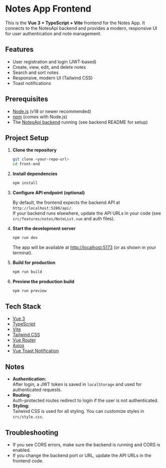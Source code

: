 # Notes App Frontend

This is the **Vue 3 + TypeScript + Vite** frontend for the Notes App. It connects to the NotesApi backend and provides a modern, responsive UI for user authentication and note management.

## Features

- User registration and login (JWT-based)
- Create, view, edit, and delete notes
- Search and sort notes
- Responsive, modern UI (Tailwind CSS)
- Toast notifications

## Prerequisites

- [Node.js](https://nodejs.org/) (v18 or newer recommended)
- [npm](https://www.npmjs.com/) (comes with Node.js)
- The [NotesApi backend](../back-end/README.md) running (see backend README for setup)

## Project Setup

1. **Clone the repository**

   ```bash
   git clone <your-repo-url>
   cd front-end
   ```

2. **Install dependencies**

   ```bash
   npm install
   ```

3. **Configure API endpoint (optional)**

   By default, the frontend expects the backend API at `http://localhost:5280/api/`.  
   If your backend runs elsewhere, update the API URLs in your code (see `src/features/notes/NoteList.vue` and auth files).

4. **Start the development server**

   ```bash
   npm run dev
   ```

   The app will be available at [http://localhost:5173](http://localhost:5173) (or as shown in your terminal).

5. **Build for production**

   ```bash
   npm run build
   ```

6. **Preview the production build**

   ```bash
   npm run preview
   ```

## Tech Stack

- [Vue 3](https://vuejs.org/)
- [TypeScript](https://www.typescriptlang.org/)
- [Vite](https://vitejs.dev/)
- [Tailwind CSS](https://tailwindcss.com/)
- [Vue Router](https://router.vuejs.org/)
- [Axios](https://axios-http.com/)
- [Vue Toast Notification](https://github.com/ankurk91/vue-toast-notification)

## Notes

- **Authentication:**  
  After login, a JWT token is saved in `localStorage` and used for authenticated requests.
- **Routing:**  
  Auth-protected routes redirect to login if the user is not authenticated.
- **Styling:**  
  Tailwind CSS is used for all styling. You can customize styles in `src/style.css`.

## Troubleshooting

- If you see CORS errors, make sure the backend is running and CORS is enabled.
- If you change the backend port or URL, update the API URLs in the frontend code.

